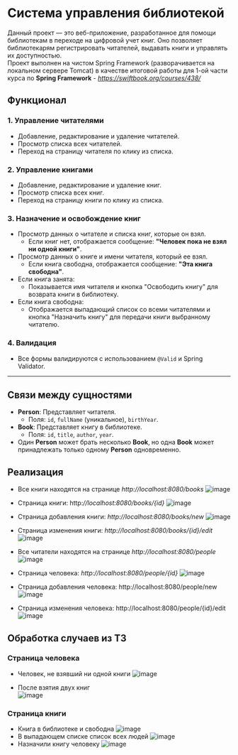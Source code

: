 # Система управления библиотекой

Данный проект — это веб-приложение, разработанное для помощи библиотекам в переходе на цифровой учет книг. Оно позволяет библиотекарям регистрировать читателей, выдавать книги и управлять их доступностью.\
Проект выполнен на чистом Spring Framework (разворачивается на локальном сервере Tomcat) в качестве итоговой работы для 1-ой части курса по **Spring Framework** - *https://swiftbook.org/courses/438/*
## Функционал

### 1. Управление читателями
- Добавление, редактирование и удаление читателей.
- Просмотр списка всех читателей.
- Переход на страницу читателя по клику из списка.

### 2. Управление книгами
- Добавление, редактирование и удаление книг.
- Просмотр списка всех книг.
- Переход на страницу книги по клику из списка.

### 3. Назначение и освобождение книг
- Просмотр данных о читателе и списка книг, которые он взял.
  - Если книг нет, отображается сообщение: **"Человек пока не взял ни одной книги"**.
- Просмотр данных о книге и имени читателя, который ее взял.
  - Если книга свободна, отображается сообщение: **"Эта книга свободна"**.
- Если книга занята:
  - Показывается имя читателя и кнопка "Освободить книгу" для возврата книги в библиотеку.
- Если книга свободна:
  - Отображается выпадающий список со всеми читателями и кнопка "Назначить книгу" для передачи книги выбранному читателю.

### 4. Валидация
- Все формы валидируются с использованием `@Valid` и Spring Validator.

---

## Связи между сущностями
- **Person**: Представляет читателя.
  - Поля: `id`, `fullName` (уникальное), `birthYear`.
- **Book**: Представляет книгу в библиотеке.
  - Поля: `id`, `title`, `author`, `year`.
- Один **Person** может брать несколько **Book**, но одна **Book** может принадлежать только одному **Person** одновременно.

## Реализация
- Все книги находятся на странице *http://localhost:8080/books*
  ![image](https://github.com/user-attachments/assets/fcf5d1d2-ee7f-4555-ab9c-413426e1ecd6)

- Страница книги: http:*//localhost:8080/books/{id}*
  ![image](https://github.com/user-attachments/assets/27dc04b5-686c-4b8f-af97-0827394f8122)

- Страница добавления книги: *http://localhost:8080/books/new*
  ![image](https://github.com/user-attachments/assets/c300cebf-9a7c-4423-b2c7-3efa5886415f)

- Страница изменения книги: *http://localhost:8080/books/{id}/edit*
  ![image](https://github.com/user-attachments/assets/260d4314-20ca-4676-bf79-dbdd22d3d3c8)

- Все читатели находятся на странице *http://localhost:8080/people*
  ![image](https://github.com/user-attachments/assets/44cdd702-947a-4eba-b314-fc34fd20b315)

- Страница человека: *http://localhost:8080/people/{id}*
  ![image](https://github.com/user-attachments/assets/4a09464e-f8fd-4ce6-88c8-ba2928382f21)

- Страница добавления человека: http://localhost:8080/people/new
  ![image](https://github.com/user-attachments/assets/e832444b-5087-41b1-b8fd-548fb681c648)

- Страница изменения человека: http://localhost:8080/people/{id}/edit
![image](https://github.com/user-attachments/assets/9399473a-6c8d-48b5-bdbd-7f76a52c4109)

## Обработка случаев из ТЗ

### Страница человека
- Человек, не взявший ни одной книги
  ![image](https://github.com/user-attachments/assets/d0f5e459-3ff5-4bbd-a5f7-0e4cf896c7f9)

- После взятия двух книг\
  ![image](https://github.com/user-attachments/assets/6590eb02-d74a-431d-b38c-a8aa0f92aa2b)


### Страница книги
- Книга в библиотеке и свободна
![image](https://github.com/user-attachments/assets/9618289a-f006-44ca-8005-872382e20e9d)
- В выпадающем списке список всех людей
![image](https://github.com/user-attachments/assets/975da626-84df-49a7-bb1a-a8aa2f7a17e0)
- Назначили книгу человеку
![image](https://github.com/user-attachments/assets/c8dc06cb-59a8-41ee-86c7-e14453e987ea)



